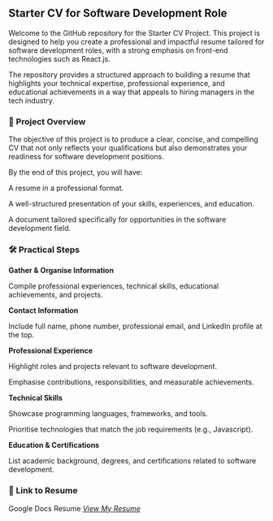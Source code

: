 ## Starter CV for Software Development Role

Welcome to the GitHub repository for the Starter CV Project.
This project is designed to help you create a professional and impactful resume tailored for software development roles, with a strong emphasis on front-end technologies such as React.js.

The repository provides a structured approach to building a resume that highlights your technical expertise, professional experience, and educational achievements in a way that appeals to hiring managers in the tech industry.

### 📌 Project Overview

The objective of this project is to produce a clear, concise, and compelling CV that not only reflects your qualifications but also demonstrates your readiness for software development positions.

By the end of this project, you will have:

A resume in a professional format.

A well-structured presentation of your skills, experiences, and education.

A document tailored specifically for opportunities in the software development field.

### 🛠️ Practical Steps

**Gather & Organise Information**

Compile professional experiences, technical skills, educational achievements, and projects.

**Contact Information**

Include full name, phone number, professional email, and LinkedIn profile at the top.

**Professional Experience**

Highlight roles and projects relevant to software development.

Emphasise contributions, responsibilities, and measurable achievements.

**Technical Skills**

Showcase programming languages, frameworks, and tools.

Prioritise technologies that match the job requirements (e.g., Javascript).

**Education & Certifications**

List academic background, degrees, and certifications related to software development.


### 📎 Link to Resume

Google Docs Resume 
[*View My Resume*](https://docs.google.com/document/d/1uYlong_n_Ir7i-sOxUb2A2Bhnrt1FWmk/edit)